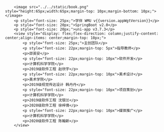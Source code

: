 		<image src="../../static/book.png" style="height:65px;width:65px;margin-top: 10px;margin-bottom: 10px;"></image>
		<p style="font-size: 25px;">学伴 WMU v{{version.appWgtVersion}}</p>
		<p style="font-size: 20px;">SpringBoot v2.0</p>
		<p style="font-size: 20px;">uni-app v3.7.3</p>
		<view style="display: flex;flex-direction: column;justify-content: center;align-items: center;margin-top: 10px;">
			<p style="font-size: 25px;">主创团队</p>
			<p style="font-size: 22px;margin-top: 5px">指导教师</p>
			<p>邵英安</p>
			<p style="font-size: 22px;margin-top: 10px">软件开发</p>
			<p>计算机科学学院</p>
			<p>2019级软件工程 赵欣宇</p>
			<p style="font-size: 22px;margin-top: 10px">美术设计</p>
			<p>美术学院</p>
			<p>2019级视觉传达设计 韩丹丹</p>
			<p style="font-size: 22px;margin-top: 10px">项目策划</p>
			<p>计算机科学学院</p>
			<p>2019级软件工程 沈银兰</p>
			<p>2020级软件工程 徐梓倩</p>
			<p style="font-size: 22px;margin-top: 10px">媒体推广</p>
			<p>计算机科学学院</p>
			<p>2020级软件工程 陈翰新</p>
		</view>

